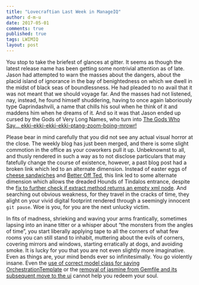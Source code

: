 ```yaml
---
title: "Lovecraftian Last Week in ManageIQ"
author: d-m-u
date: 2017-05-01
comments: true
published: true
tags: LWIMIQ
layout: post
---
```


You stop to take the briefest of glances at gitter. It seems as though the latest release name has been getting some nontrivial attention as of late. Jason had attempted to warn the masses about the dangers, about the placid island of ignorance in the bay of benightedness on which we dwell in the midst of black seas of boundlessness. He had pleaded to no avail that it was not meant that we should voyage far. And the masses had not listened, nay, instead, he found himself shuddering, having to once again laboriously type Gaprindashvili, a name that chills his soul when he think of it and maddens him when he dreams of it. And so it was that Jason ended up cursed by the Gods of Very Long Names, who turn into [The Gods Who Say… ekki-ekki-ekki-ekki-ptang-zoom-boing-mrowr!][gods]

Please bear in mind carefully that you did not see any actual visual horror at the close. The weekly blog has just been merged, and there is some slight commotion in the office as your coworkers pull it up. Unbeknownst to all, and thusly rendered in such a way as to not disclose particulars that may fatefully change the course of existence, however, a past blog post had a broken link which led to an alternate dimension. Instead of easter eggs of [cheese sandwiches][spoiler] and [Better Off Ted][ted], this link led to some alternate dimension which allows the dreaded Hounds of Tindalos entrance, despite the [fix to further check if extract method returns an empty xml node][1]. And searching out obvious weakness, for they travel in the cracks of time, they alight on your vivid digital footprint rendered through a seemingly innocent ```git pause```. Woe is you, for you are the next unlucky victim. 

In fits of madness, shrieking and waving your arms frantically, sometimes lapsing into an inane titter or a whisper about “the monsters from the angles of time”, you start liberally applying tape to all the corners of what few rooms you can still stand to inhabit, muttering about the evils of corners, covering mirrors and windows, starting erratically at dogs, and avoiding smoke. It is lucky for you that you are not even slightly more imaginative. Even as things are, your mind bends ever so infinitesimally. You go violently insane. Even the [use of correct model class for saving OrchestrationTemplate][2] or the [removal of jasmine from Gemfile and its subsequent move to the ui][3] cannot help you redeem your soul. 

[1]: https://github.com/ManageIQ/manageiq/pull/14865
[2]: https://github.com/ManageIQ/manageiq/commit/507e23218c20d0b02177bbb71c4bb79e1b147bdf
[3]: https://github.com/ManageIQ/manageiq/pull/14870

[gods]: https://www.youtube.com/watch?v=zJBzJF_-cBA
[ted]: https://www.youtube.com/watch?v=HnXfLGcENnI
[spoiler]: https://github.com/ManageIQ/manageiq.org/pull/471/files#diff-5ea28564aede3f86597a691137b4c00dR90